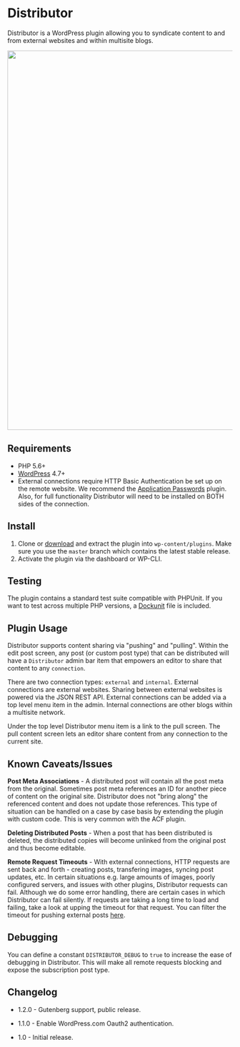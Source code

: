 Distributor
=============

Distributor is a WordPress plugin allowing you to syndicate content to and from external websites and within multisite blogs.

<p align="center">
<a href="http://10up.com/contact/"><img src="https://10updotcom-wpengine.s3.amazonaws.com/uploads/2016/10/10up-Github-Banner.png" width="850"></a>
</p>

## Requirements

* PHP 5.6+
* [WordPress](http://wordpress.org) 4.7+
* External connections require HTTP Basic Authentication be set up on the remote website. We recommend the [Application Passwords](https://wordpress.org/plugins/application-passwords/) plugin. Also, for full functionality Distributor will need to be installed on BOTH sides of the connection.

## Install

1. Clone or [download](https://github.com/10up/distributor/archive/master.zip) and extract the plugin into `wp-content/plugins`. Make sure you use the `master` branch which contains the latest stable release.
1. Activate the plugin via the dashboard or WP-CLI.

## Testing

The plugin contains a standard test suite compatible with PHPUnit. If you want to test across multiple PHP versions, a [Dockunit](https://github.com/dockunit/dockunit) file is included.

## Plugin Usage

Distributor supports content sharing via "pushing" and "pulling". Within the edit post screen, any post (or custom post type) that can be distributed will have a `Distributor` admin bar item that empowers an editor to share that content to any `connection`.

There are two connection types: `external` and `internal`. External connections are external websites. Sharing between external websites is powered via the JSON REST API. External connections can be added via a top level menu item in the admin. Internal connections are other blogs within a multisite network.

Under the top level Distributor menu item is a link to the pull screen. The pull content screen lets an editor share content from any connection to the current site.

## Known Caveats/Issues

__Post Meta Associations__ - A distributed post will contain all the post meta from the original. Sometimes post meta references an ID for another piece of content on the original site. Distributor does not "bring along" the referenced content and does not update those references. This type of situation can be handled on a case by case basis by extending the plugin with custom code. This is very common with the ACF plugin.

__Deleting Distributed Posts__ - When a post that has been distributed is deleted, the distributed copies will become unlinked from the original post and thus become editable.

__Remote Request Timeouts__ - With external connections, HTTP requests are sent back and forth - creating posts, transfering images, syncing post updates, etc. In certain situations e.g. large amounts of images, poorly configured servers, and issues with other plugins, Distributor requests can fail. Although we do some error handling, there are certain cases in which Distributor can fail silently. If requests are taking a long time to load and failing, take a look at upping the timeout for that request. You can filter the timeout for pushing external posts [here](https://github.com/10up/distributor/blob/master/includes/classes/ExternalConnections/WordPressExternalConnection.php#L487).

## Debugging

You can define a constant `DISTRIBUTOR_DEBUG` to `true` to increase the ease of debugging in Distributor. This will make all remote requests blocking and expose the subscription post type.

## Changelog

* 1.2.0 - Gutenberg support, public release.

* 1.1.0 - Enable WordPress.com Oauth2 authentication.

* 1.0 - Initial release.
